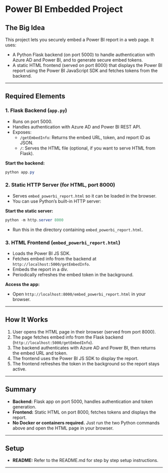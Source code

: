 
# Power BI Embedded Project

## The Big Idea

This project lets you securely embed a Power BI report in a web page. It uses:
- A Python Flask backend (on port 5000) to handle authentication with Azure AD and Power BI, and to generate secure embed tokens.
- A static HTML frontend (served on port 8000) that displays the Power BI report using the Power BI JavaScript SDK and fetches tokens from the backend.

---

## Required Elements

### 1. Flask Backend (`app.py`)
- Runs on port 5000.
- Handles authentication with Azure AD and Power BI REST API.
- Exposes:
  - `/getEmbedInfo`: Returns the embed URL, token, and report ID as JSON.
  - `/`: Serves the HTML file (optional, if you want to serve HTML from Flask).

**Start the backend:**
```powershell
python app.py
```

### 2. Static HTTP Server (for HTML, port 8000)
- Serves `embed_powerbi_report.html` so it can be loaded in the browser.
- You can use Python’s built-in HTTP server:

**Start the static server:**
```powershell
python -m http.server 8000
```
- Run this in the directory containing `embed_powerbi_report.html`.

### 3. HTML Frontend (`embed_powerbi_report.html`)
- Loads the Power BI JS SDK.
- Fetches embed info from the backend at `http://localhost:5000/getEmbedInfo`.
- Embeds the report in a div.
- Periodically refreshes the embed token in the background.

**Access the app:**
- Open `http://localhost:8000/embed_powerbi_report.html` in your browser.

---

## How It Works

1. User opens the HTML page in their browser (served from port 8000).
2. The page fetches embed info from the Flask backend (`http://localhost:5000/getEmbedInfo`).
3. The backend authenticates with Azure AD and Power BI, then returns the embed URL and token.
4. The frontend uses the Power BI JS SDK to display the report.
5. The frontend refreshes the token in the background so the report stays active.

---

## Summary

- **Backend:** Flask app on port 5000, handles authentication and token generation.
- **Frontend:** Static HTML on port 8000, fetches tokens and displays the report.
- **No Docker or containers required.** Just run the two Python commands above and open the HTML page in your browser.

---
## Setup

- **README:** Refer to the README.md for step by step setup instructions.

---

